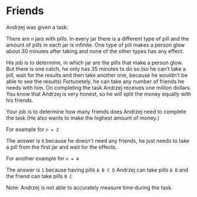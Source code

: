 # Friends

Andrzej was given a task:

There are `n` jars with pills. In every jar there is a different type of pill and the amount of pills in each jar is
infinite. One type of pill makes a person glow about 30 minutes after taking and none of the other types has any effect.

His job is to determine, in which jar are the pills that make a person glow. But there is one catch, he only has 35
minutes to do so.(so he can't take a pill, wait for the results and then take another one, because he wouldn't be able
to see the results) Fortunetely, he can take any number of friends he needs with him. On completing the task Andrzej
receives one million dollars. You know that Andrzej is very honest, so he will split the money equally with his friends.

Your job is to determine how many friends does Andrzej need to complete the task.(He also wants to make the highest
amount of money.)

For example for `n = 2`

The answer is `0` because he doesn't need any friends, he just needs to take a pill from the first jar and wait for the
effects.

For another example for `n = 4`

The answer is `1` because having pills `A B C D` Andrzej can take pills `A B` and the friend can take pills `B C`

Note: Andrzej is not able to accurately measure time during the task.
